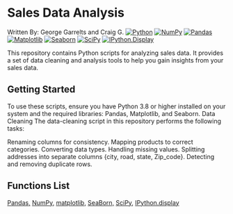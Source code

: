 # Sales Data Analysis
Written By: George Garrelts and Craig G.
[![Python](https://img.shields.io/badge/Python-3.8%2B-blue)](https://www.python.org/)
[![NumPy](https://img.shields.io/badge/NumPy-1%2E21%2E2-blue)](https://numpy.org/)
[![Pandas](https://img.shields.io/badge/Pandas-1.3.3-blue)](https://pandas.pydata.org/)
[![Matplotlib](https://img.shields.io/badge/Matplotlib-3.4.3-blue)](https://matplotlib.org/)
[![Seaborn](https://img.shields.io/badge/Seaborn-0%2E11%2E2-blue)](https://seaborn.pydata.org/)
[![SciPy](https://img.shields.io/badge/SciPy-1.7.0-brightgreen)](https://www.scipy.org/)
[![IPython.Display](https://img.shields.io/badge/IPython.Display-0%2E9%2E0-blue)](https://ipython.org/)

This repository contains Python scripts for analyzing sales data. It provides a set of data cleaning and analysis tools to help you gain insights from your sales data.

## Getting Started

To use these scripts, ensure you have Python 3.8 or higher installed on your system and the required libraries: Pandas, Matplotlib, and Seaborn.
Data Cleaning
The data-cleaning script in this repository performs the following tasks:

Renaming columns for consistency.
Mapping products to correct categories.
Converting data types.
Handling missing values.
Splitting addresses into separate columns {city, road, state, Zip_code}.
Detecting and removing duplicate rows.


## Functions List
[Pandas,](https://pandas.pydata.org/docs/reference/general_functions.html#)
[ NumPy,](https://numpy.org/doc/stable/reference/routines.html)
[ matplotlib,](https://matplotlib.org/stable/api/pyplot_summary.html)
[ SeaBorn,](https://seaborn.pydata.org/tutorial/function_overview.html)
[ SciPy,](https://docs.scipy.org/doc/scipy/reference/stats.html#)
[ IPython.display](https://ipython.readthedocs.io/en/stable/api/generated/IPython.display.html)



